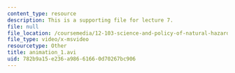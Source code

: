 ```yaml
---
content_type: resource
description: This is a supporting file for lecture 7.
file: null
file_location: /coursemedia/12-103-science-and-policy-of-natural-hazards-spring-2010/782b9a15e236a98661660d70267bc906_animation_1.avi
file_type: video/x-msvideo
resourcetype: Other
title: animation_1.avi
uid: 782b9a15-e236-a986-6166-0d70267bc906
---
```

